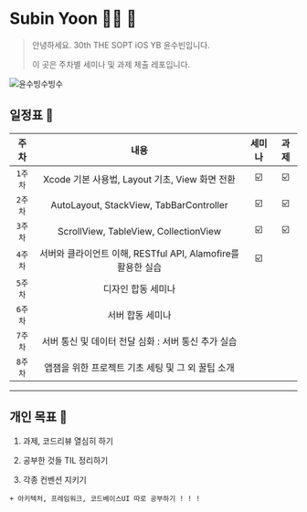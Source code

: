 # Subin Yoon 👶🏻 💭

> 안녕하세요. 30th THE SOPT iOS YB 윤수빈입니다.
> 
> 이 곳은 주차별 세미나 및 과제 제출 레포입니다.

![윤수빙수빙수](https://user-images.githubusercontent.com/61109660/160549752-946af059-e096-4608-a3a1-f2958b165da8.png)

## 일정표 📢

| 주차 | 내용 | 세미나 | 과제 |
|:----:|:-----:|:----:|:----:|
| `1주차` | Xcode 기본 사용법, Layout 기초, View 화면 전환 | ☑️ | ☑️ |
| `2주차` | AutoLayout, StackView, TabBarController | ☑️ | ☑️ |
| `3주차` | ScrollView, TableView, CollectionView | ☑️ | ☑️ |
| `4주차` | 서버와 클라이언트 이해, RESTful API, Alamofire를 활용한 실습 | ☑️ |  |
| `5주차` | 디자인 합동 세미나 |  |  |
| `6주차` | 서버 합동 세미나 |  |  |
| `7주차` | 서버 통신 및 데이터 전달 심화 : 서버 통신 추가 실습 |  |  |
| `8주차` | 앱잼을 위한 프로젝트 기초 세팅 및 그 외 꿀팁 소개 |  |  |

---

## 개인 목표 📢

1. 과제, 코드리뷰 열심히 하기

2. 공부한 것들 TIL 정리하기

3. 각종 컨벤션 지키기

`+ 아키텍처, 프레임워크, 코드베이스UI 따로 공부하기 ! ! !`

